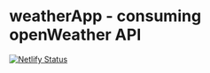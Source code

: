 # weatherApp - consuming openWeather API
[![Netlify Status](https://api.netlify.com/api/v1/badges/d42a2958-4574-4862-ace1-c05b76184ebb/deploy-status)](https://app.netlify.com/sites/lucastsb/deploys)

